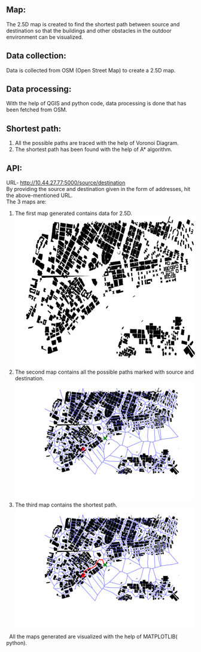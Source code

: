 ## Map:
The 2.5D map is created to find the shortest path between source and destination so that the buildings and other obstacles in the outdoor environment can be visualized.
## Data collection:
Data is collected from OSM (Open Street Map) to create a 2.5D map.
## Data processing:
With the help of QGIS and python code, data processing is done that has been fetched from OSM.
## Shortest path:
<ol>
<li> All the possible paths are traced with the help of Voronoi Diagram. </li>
<li>The shortest path has been found with the help of A* algorithm.</li>
</ol>

## API: 
URL-  http://10.44.27.77:5000/source/destination<br>
By providing the source and destination given in the form of addresses, hit the above-mentioned URL.<br>
The 3 maps are:
<ol>
<li>The first map generated contains data for 2.5D.<br>
<img src="Outdoor_Pics/first_map.png"></li>
<li>The second map contains all the possible paths marked with source and destination.<br>
<img src="Outdoor_Pics/second_map.png"></li>
<li>The third map contains the shortest path.<br>
<img src="Outdoor_Pics/third_map.png"></li>
</ol>
&nbsp; All the maps generated are visualized with the help of MATPLOTLIB( python).